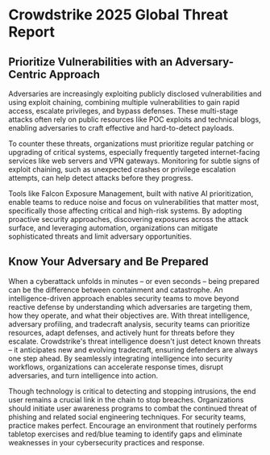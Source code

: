 # Crowdstrike 2025 Global Threat Report

## Prioritize Vulnerabilities with an Adversary-Centric Approach

Adversaries are increasingly exploiting publicly disclosed vulnerabilities and using exploit chaining, combining multiple vulnerabilities to gain rapid access, escalate privileges, and bypass defenses. These multi-stage attacks often rely on public resources like POC exploits and technical blogs, enabling adversaries to craft effective and hard-to-detect payloads.

To counter these threats, organizations must prioritize regular patching or upgrading of critical systems, especially frequently targeted internet-facing services like web servers and VPN gateways. Monitoring for subtle signs of exploit chaining, such as unexpected crashes or privilege escalation attempts, can help detect attacks before they progress.

Tools like Falcon Exposure Management, built with native AI prioritization, enable teams to reduce noise and focus on vulnerabilities that matter most, specifically those affecting critical and high-risk systems. By adopting proactive security approaches, discovering exposures across the attack surface, and leveraging automation, organizations can mitigate sophisticated threats and limit adversary opportunities.

## Know Your Adversary and Be Prepared

When a cyberattack unfolds in minutes – or even seconds – being prepared can be the difference between containment and catastrophe. An intelligence-driven approach enables security teams to move beyond reactive defense by understanding which adversaries are targeting them, how they operate, and what their objectives are. With threat intelligence, adversary profiling, and tradecraft analysis, security teams can prioritize resources, adapt defenses, and actively hunt for threats before they escalate. Crowdstrike's threat intelligence doesn't just detect known threats – it anticipates new and evolving tradecraft, ensuring defenders are always one step ahead. By seamlessly integrating intelligence into security workflows, organizations can accelerate response times, disrupt adversaries, and turn intelligence into action.

Though technology is critical to detecting and stopping intrusions, the end user remains a crucial link in the chain to stop breaches. Organizations should initiate user awareness programs to combat the continued threat of phishing and related social engineering techniques. For security teams, practice makes perfect. Encourage an environment that routinely performs tabletop exercises and red/blue teaming to identify gaps and eliminate weaknesses in your cybersecurity practices and response.